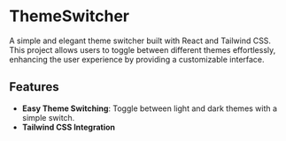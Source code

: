 # ThemeSwitcher

A simple and elegant theme switcher built with React and Tailwind CSS. This project allows users to toggle between different themes effortlessly, enhancing the user experience by providing a customizable interface.

## Features

- **Easy Theme Switching**: Toggle between light and dark themes with a simple switch.
- **Tailwind CSS Integration**

